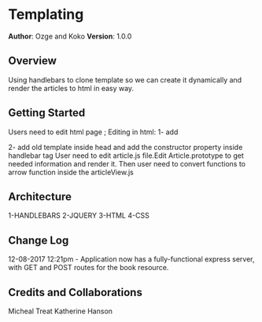 
# Templating

**Author**: Ozge and Koko
**Version**: 1.0.0

## Overview
<!-- Provide a high level overview of what this application is and why you are building it, beyond the fact that it's an assignment for a Code Fellows 301 class. (i.e. What's your problem domain?) -->
Using handlebars to clone template so we can create it dynamically and render the articles to html in easy way.

## Getting Started
 Users need to edit html page ;
     Editing in html:
     1- add <div id = "place-holder"></div>
     2- add old template inside head and add the constructor property inside handlebar tag
User need to edit  article.js file.Edit Article.prototype to get needed information and render it.
Then user need to convert functions to arrow function inside the articleView.js
## Architecture
1-HANDLEBARS
2-JQUERY
3-HTML
4-CSS

## Change Log


12-08-2017 12:21pm - Application now has a fully-functional express server, with GET and POST routes for the book resource.

## Credits and Collaborations
Micheal Treat
Katherine Hanson
